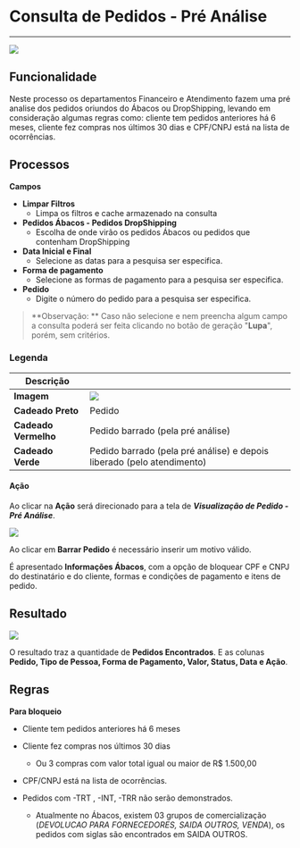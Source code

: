 # Consulta de Pedidos - Pré Análise

---

![](http://developers.connectparts.com.br/imagens/img01.png)

## Funcionalidade

Neste processo os departamentos Financeiro e Atendimento fazem uma pré analise dos pedidos oriundos do Ábacos ou DropShipping, levando em consideração algumas regras como: cliente tem pedidos anteriores há 6 meses, cliente fez compras nos últimos 30 dias e CPF/CNPJ está na lista de ocorrências.

## Processos

**Campos**

* **Limpar Filtros**
	* Limpa os filtros e cache armazenado na consulta
* **Pedidos Ábacos - Pedidos DropShipping**
	* Escolha de onde virão os pedidos Ábacos ou pedidos que contenham DropShipping
* **Data Inicial e Final**
	* Selecione as datas para a pesquisa ser especifica.
* **Forma de pagamento**
	* Selecione as formas de pagamento para a pesquisa ser especifica.
* **Pedido**
	* Digite o número do pedido para a pesquisa ser especifica.

> **Observação: ** Caso não selecione e nem preencha algum campo a consulta poderá ser feita clicando no botão de geração "**Lupa**", porém, sem critérios.

### Legenda

|Descrição|  |
|--|--|
|**Imagem**|![](http://developers.connectparts.com.br/imagens/preAnalise02.png)|
|**Cadeado Preto**| Pedido|
|**Cadeado Vermelho**|Pedido barrado (pela pré análise)|
|**Cadeado Verde**|Pedido barrado (pela pré análise) e depois liberado (pelo atendimento)|

#### Ação

Ao clicar na **Ação** será direcionado para a tela de ***Visualização de Pedido - Pré Análise***.

![](http://developers.connectparts.com.br/imagens/preAnalise04.png)

Ao clicar em **Barrar Pedido** é necessário inserir um motivo válido.

É apresentado **Informações Ábacos**, com a opção de bloquear CPF e CNPJ do destinatário e do cliente, formas e condições de pagamento e itens de pedido.

## Resultado

![](http://developers.connectparts.com.br/imagens/financeiroPreAnaliseListagem01.png)

O resultado traz a quantidade de **Pedidos Encontrados**.
E as colunas **Pedido, Tipo de Pessoa, Forma de Pagamento, Valor, Status, Data **e** Ação**.

## Regras

**Para bloqueio**

* Cliente tem pedidos anteriores há 6 meses

* Cliente fez compras nos últimos 30 dias

	* Ou 3 compras com valor total igual ou maior de R$ 1.500,00


* CPF/CNPJ está na lista de ocorrências.

* Pedidos com -TRT , -INT, -TRR não serão demonstrados.

	* Atualmente no Ábacos, existem 03 grupos de comercialização (_DEVOLUCAO PARA FORNECEDORES, SAIDA OUTROS, VENDA_), os pedidos com siglas são encontrados em SAIDA OUTROS.